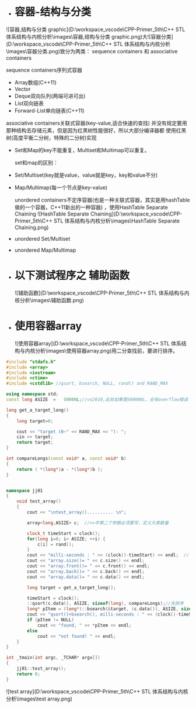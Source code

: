- # 容器-结构与分类
![容器,结构与分类 graphic](D:\workspace_vscode\CPP-Primer_5th\C++ STL 体系结构与内核分析\images\容器,结构与分类 graphic.png)大![容器分类](D:\workspace_vscode\CPP-Primer_5th\C++ STL 体系结构与内核分析\images\容器分类.png)致分为两类： sequence containers 和 associative containers  

sequence containers序列式容器  
- Array数组(C++11)  
- Vector  
- Deque双向队列(两端可进可出)  
- List双向链表  
- Forward-List单向链表(C++11)  

associative containers关联式容器(key-value,适合快速的查找) 并没有规定要用那种结构去存储元素，但是因为红黑树性能很好，所以大部分编译器都
使用红黑树(高度平衡二分树，特殊的二分树)实现

- Set和Map的key不能重复，Multiset和Multimap可以重复。  

  set和map的区别：

- Set/Multiset(key就是value，value就是key，key和value不分)
- Map/Multimap(每一个节点是key-value)  

  unordered containers不定序容器(也是一种关联式容器，其实是用hashTable做的一个容器，C++11新出的一种容器) ，使用HashTable Separate Chaining  ![HashTable Separate Chaining](D:\workspace_vscode\CPP-Primer_5th\C++ STL 体系结构与内核分析\images\HashTable Separate Chaining.png)

- unordered Set/Multiset
- unordered Map/Multimap  

- # 以下测试程序之 辅助函数
  ![辅助函数](D:\workspace_vscode\CPP-Primer_5th\C++ STL 体系结构与内核分析\images\辅助函数.png)

- # 使用容器array
  ![使用容器array](D:\workspace_vscode\CPP-Primer_5th\C++ STL 体系结构与内核分析\images\使用容器array.png)用二分查找前，要进行排序。  

```c++
#include "stdafx.h"
#include <array>
#include <iostream>
#include <ctime> 
#include <cstdlib> //qsort, bsearch, NULL, rand() and RAND_MAX

using namespace std;
const long ASIZE  =   50000L;//vs2010,此处如果是500000L，会有overflow错误

long get_a_target_long()
{
	long target=0;

	cout << "target (0~" << RAND_MAX << "): ";
	cin >> target;
	return target;
}

int compareLongs(const void* a, const void* b)
{
	return ( *(long*)a - *(long*)b );
}


namespace jj01
{
	void test_array()
	{
		cout << "\ntest_array().......... \n";

		array<long,ASIZE> c;  //<>中第二个参数必须要写，定义元素数量	

		clock_t timeStart = clock();									
		for(long i=0; i< ASIZE; ++i) {
			c[i] = rand(); 
		}
		cout << "milli-seconds : " << (clock()-timeStart) << endl;	//
		cout << "array.size()= " << c.size() << endl;		
		cout << "array.front()= " << c.front() << endl;	
		cout << "array.back()= " << c.back() << endl;	
		cout << "array.data()= " << c.data() << endl;	

		long target = get_a_target_long();

		timeStart = clock();
		::qsort(c.data(), ASIZE, sizeof(long), compareLongs);//先排序
		long* pItem = (long*)::bsearch(&target, (c.data()), ASIZE, sizeof(long), compareLongs); //再查找
		cout << "qsort()+bsearch(), milli-seconds : " << (clock()-timeStart) << endl;	//    
		if (pItem != NULL)
			cout << "found, " << *pItem << endl;
		else
			cout << "not found! " << endl;	
	}
}

int _tmain(int argc, _TCHAR* argv[])
{
	jj01::test_array();		
	return 0;
}

```
![test array](D:\workspace_vscode\CPP-Primer_5th\C++ STL 体系结构与内核分析\images\test array.png)

